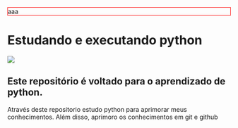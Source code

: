 <div style="width: 100%; heigth: 30px; border: 1px solid red;">aaa</div>

<h1>Estudando e executando python</h1>

<img src="https://sdtimes.com/wp-content/uploads/2018/12/python-logo-master-v3-TM-flattened-490x166.png" style="display: block; margin: 0 auto;">

<h2>Este repositório é voltado para o aprendizado de python.</h2>


<p>Através deste repositorio estudo python para aprimorar meus conhecimentos. Além disso, aprimoro os conhecimentos em git e github</p>


